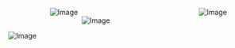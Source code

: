 ⠀ ⠀ ⠀⠀⠀⠀⠀  ![Image](https://github.com/user-attachments/assets/0848053f-2aa2-4bb9-84d3-c9a7999cb565)     ⠀⠀ ⠀ ⠀ ⠀    ⠀⠀ ⠀ ⠀ ⠀   ⠀⠀ ⠀ ⠀ ⠀   ⠀⠀ ⠀    ![Image](https://github.com/user-attachments/assets/cb708198-c9f6-498c-9443-446a6652fdae)    ⠀⠀ ⠀   ⠀⠀    ⠀⠀ ⠀ ⠀ ⠀ ⠀ ⠀   ⠀⠀  ⠀ ⠀  ![Image](https://github.com/user-attachments/assets/67368444-f634-49f6-9a9f-308732d8ce81)

![Image](https://github.com/user-attachments/assets/f53b8a40-cff6-425e-b021-8a5699c8a467)
                     
